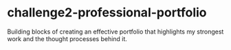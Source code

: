 # challenge2-professional-portfolio
Building blocks of creating an effective portfolio that highlights my strongest work and the thought processes behind it.
